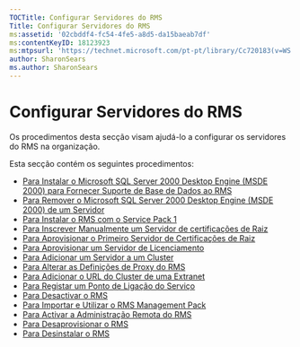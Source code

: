 ```yaml
---
TOCTitle: Configurar Servidores do RMS
Title: Configurar Servidores do RMS
ms:assetid: '02cbddf4-fc54-4fe5-a8d5-da15baeab7df'
ms:contentKeyID: 18123923
ms:mtpsurl: 'https://technet.microsoft.com/pt-pt/library/Cc720183(v=WS.10)'
author: SharonSears
ms.author: SharonSears
---
```


Configurar Servidores do RMS
============================

Os procedimentos desta secção visam ajudá-lo a configurar os servidores do RMS na organização.

Esta secção contém os seguintes procedimentos:

-   [Para Instalar o Microsoft SQL Server 2000 Desktop Engine (MSDE 2000) para Fornecer Suporte de Base de Dados ao RMS](https://technet.microsoft.com/c9b9cd08-98c4-424f-b3fc-d685f57c002e)
-   [Para Remover o Microsoft SQL Server 2000 Desktop Engine (MSDE 2000) de um Servidor](https://technet.microsoft.com/1864fa81-3298-4e34-a061-9f81b28d8284)
-   [Para Instalar o RMS com o Service Pack 1](https://technet.microsoft.com/dab20175-a690-43f8-b943-768d289daa0d)
-   [Para Inscrever Manualmente um Servidor de certificações de Raiz](https://technet.microsoft.com/aecdebb5-b28b-4b58-937a-392bb6ce9643)
-   [Para Aprovisionar o Primeiro Servidor de Certificações de Raiz](https://technet.microsoft.com/debc42f3-74ff-4c99-b7a4-4921fccdabc2)
-   [Para Aprovisionar um Servidor de Licenciamento](https://technet.microsoft.com/4d67b898-0ba9-4eef-ab7d-ee0ca55a688e)
-   [Para Adicionar um Servidor a um Cluster](https://technet.microsoft.com/db635238-5528-4bec-9cc6-8244e2b3d733)
-   [Para Alterar as Definições de Proxy do RMS](https://technet.microsoft.com/8f50bd4d-26b1-4996-b361-722ee21607f3)
-   [Para Adicionar o URL do Cluster de uma Extranet](https://technet.microsoft.com/12c83186-ce9e-4100-bbd1-d87a885331c7)
-   [Para Registar um Ponto de Ligação do Serviço](https://technet.microsoft.com/630cc3c3-9ed9-4423-8874-cbaceb43b353)
-   [Para Desactivar o RMS](https://technet.microsoft.com/8b563c25-17cd-4b9b-ae42-695497ab6439)
-   [Para Importar e Utilizar o RMS Management Pack](https://technet.microsoft.com/d9a73ef0-2f81-48c2-97cc-deb7bf477389)
-   [Para Activar a Administração Remota do RMS](https://technet.microsoft.com/00f17054-5f5d-47e2-89c1-7a593b930bb3)
-   [Para Desaprovisionar o RMS](https://technet.microsoft.com/9fa63daa-5fb9-4afd-8371-b38248619857)
-   [Para Desinstalar o RMS](https://technet.microsoft.com/885e3b4f-ea32-466f-9f7f-d8440b0f7c28)
